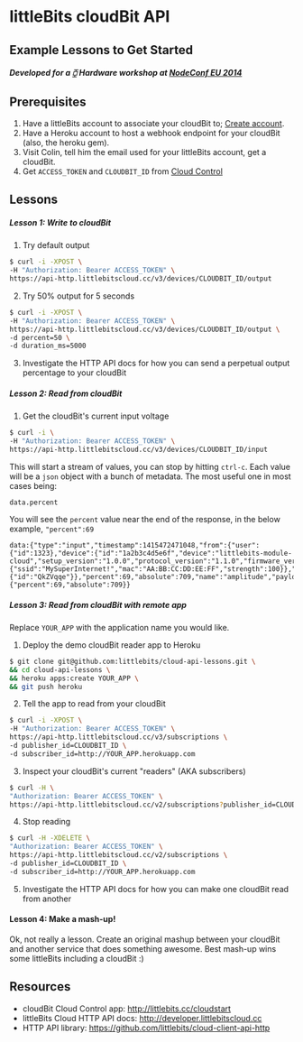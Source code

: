 # littleBits cloudBit API

## Example Lessons to Get Started

##### Developed for a ⧮ Hardware workshop at [NodeConf EU 2014](http://nodeconfeu.com/)



## Prerequisites
1. Have a littleBits account to associate your cloudBit to; [Create account](https://littlebits.cc/signup).
2. Have a Heroku account to host a webhook endpoint for your cloudBit (also, the heroku gem).
3. Visit Colin, tell him the email used for your littleBits account, get a cloudBit.
4. Get `ACCESS_TOKEN` and `CLOUDBIT_ID` from [Cloud Control](control.littlebitscloud.cc)



## Lessons

##### Lesson 1: Write to cloudBit

1. Try default output
  ```sh
  $ curl -i -XPOST \
  -H "Authorization: Bearer ACCESS_TOKEN" \
  https://api-http.littlebitscloud.cc/v3/devices/CLOUDBIT_ID/output
  ```

2. Try 50% output for 5 seconds
  ```sh
  $ curl -i -XPOST \
  -H "Authorization: Bearer ACCESS_TOKEN" \
  https://api-http.littlebitscloud.cc/v3/devices/CLOUDBIT_ID/output \
  -d percent=50 \
  -d duration_ms=5000
  ```

3. Investigate the HTTP API docs for how you can send a perpetual output percentage to your cloudBit


##### Lesson 2: Read from cloudBit

1. Get the cloudBit's current input voltage

  ```sh
  $ curl -i \
  -H "Authorization: Bearer ACCESS_TOKEN" \
  https://api-http.littlebitscloud.cc/v3/devices/CLOUDBIT_ID/input
  ```

This will start a stream of values, you can stop by hitting `ctrl-c`. Each value
will be a `json` object with a bunch of metadata. The most useful one in most cases being:

`data.percent`

You will see the `percent` value near the end of the response, in the below example, `"percent":69`

```
data:{"type":"input","timestamp":1415472471048,"from":{"user":{"id":1323},"device":{"id":"1a2b3c4d5e6f","device":"littlebits-module-cloud","setup_version":"1.0.0","protocol_version":"1.1.0","firmware_version":"1.0.140820b","mac":"1a2b3c4d5e6f","hash":"XXXXXXXXXXXXXXXXXXXXXXXXXXX","ap":{"ssid":"MySuperInternet!","mac":"AA:BB:CC:DD:EE:FF","strength":100}},"server":{"id":"QkZVqqe"}},"percent":69,"absolute":709,"name":"amplitude","payload":{"percent":69,"absolute":709}}
```
<!--
  ```json
    data: {
      "type":"input",
      "timestamp":1415472471048,
      "from": {
        "user": { "id":1323 },
        "device": {
          "id":"1a2b3c4d5e6f",
          "device":"littlebits-module-cloud",
          "setup_version":"1.0.0",
          "protocol_version":"1.1.0",
          "firmware_version":"1.0.140820b",
          "mac":"1a2b3c4d5e6f",
          "hash":"XXXXXXXXXXXXXXXXXXXXXXXXXXX",
          "ap": {
            "ssid":"My Super Internet!",
            "mac":"AA:BB:CC:DD:EE:FF",
            "strength":100
          }
        },
        "server": {
          "id":"QkZVqqe"
        }
      },
      "percent":69,
      "absolute":709,
      "name":"amplitude",
      "payload": {
        "percent":69,
        "absolute":709
      }
    }
  ```
-->

##### Lesson 3: Read from cloudBit with remote app

Replace `YOUR_APP` with the application name you would like.

1. Deploy the demo cloudBit reader app to Heroku

  ```sh
  $ git clone git@github.com:littlebits/cloud-api-lessons.git \
  && cd cloud-api-lessons \
  && heroku apps:create YOUR_APP \
  && git push heroku
  ```

2. Tell the app to read from your cloudBit

  ```sh
  $ curl -i -XPOST \
  -H "Authorization: Bearer ACCESS_TOKEN" \
  https://api-http.littlebitscloud.cc/v3/subscriptions \
  -d publisher_id=CLOUDBIT_ID \
  -d subscriber_id=http://YOUR_APP.herokuapp.com
  ```

3. Inspect your cloudBit's current "readers" (AKA subscribers)

  ```sh
  $ curl -H \
  "Authorization: Bearer ACCESS_TOKEN" \
  https://api-http.littlebitscloud.cc/v2/subscriptions?publisher_id=CLOUDBIT_ID
  ```

4. Stop reading

  ```sh
  $ curl -H -XDELETE \
  "Authorization: Bearer ACCESS_TOKEN" \
  https://api-http.littlebitscloud.cc/v2/subscriptions \
  -d publisher_id=CLOUDBIT_ID \
  -d subscriber_id=http://YOUR_APP.herokuapp.com
  ```

5. Investigate the HTTP API docs for how you can make one cloudBit read from another


#### Lesson 4: Make a mash-up!

Ok, not really a lesson. Create an original mashup between your cloudBit and
another service that does something awesome. Best mash-up wins some littleBits
including a cloudBit :)

## Resources
- cloudBit Cloud Control app: http://littlebits.cc/cloudstart
- littleBits Cloud HTTP API docs: http://developer.littlebitscloud.cc
- HTTP API library: https://github.com/littlebits/cloud-client-api-http

